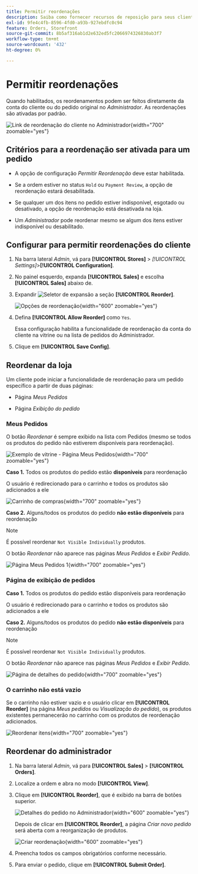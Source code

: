 ```yaml
---
title: Permitir reordenações
description: Saiba como fornecer recursos de reposição para seus clientes.
exl-id: 9fe4c4fb-8596-4fd0-a93b-927ebdfc0c94
feature: Orders, Storefront
source-git-commit: 8b5af316ab1d2e632ed5fc2066974326830ab3f7
workflow-type: tm+mt
source-wordcount: '432'
ht-degree: 0%

---
```


# Permitir reordenações

Quando habilitados, os reordenamentos podem ser feitos diretamente da conta do cliente ou do pedido original no _Administrador_. As reordenações são ativadas por padrão.

![Link de reordenação do cliente no Administrador](./assets/customer-reorder.png){width="700" zoomable="yes"}

## Critérios para a reordenação ser ativada para um pedido

- A opção de configuração _Permitir Reordenação_ deve estar habilitada.

- Se a ordem estiver no status `Hold` ou `Payment Review`, a opção de reordenação estará desabilitada.

- Se qualquer um dos itens no pedido estiver indisponível, esgotado ou desativado, a opção de reordenação está desativada na loja.

- Um _Administrador_ pode reordenar mesmo se algum dos itens estiver indisponível ou desabilitado.

## Configurar para permitir reordenações do cliente

1. Na barra lateral _Admin_, vá para **[!UICONTROL Stores]** > _[!UICONTROL Settings]_>**[!UICONTROL Configuration]**.

1. No painel esquerdo, expanda **[!UICONTROL Sales]** e escolha **[!UICONTROL Sales]** abaixo de.

1. Expandir ![Seletor de expansão](../assets/icon-display-expand.png) a seção **[!UICONTROL Reorder]**.

   ![Opções de reordenação](../configuration-reference/sales/assets/sales-reorder.png){width="600" zoomable="yes"}

1. Defina **[!UICONTROL Allow Reorder]** como `Yes`.

   Essa configuração habilita a funcionalidade de reordenação da conta do cliente na vitrine ou na lista de pedidos do Administrador.

1. Clique em **[!UICONTROL Save Config]**.

## Reordenar da loja

Um cliente pode iniciar a funcionalidade de reordenação para um pedido específico a partir de duas páginas:

- Página _Meus Pedidos_

- Página _Exibição do pedido_

### Meus Pedidos

O botão _Reordenar_ é sempre exibido na lista com Pedidos (mesmo se todos os produtos do pedido não estiverem disponíveis para reordenação).

![Exemplo de vitrine - Página Meus Pedidos](./assets/my-order-page-view.png){width="700" zoomable="yes"}

**Caso 1.** Todos os produtos do pedido estão **disponíveis** para reordenação

O usuário é redirecionado para o carrinho e todos os produtos são adicionados a ele

![Carrinho de compras](./assets/shopping-cart-page.png){width="700" zoomable="yes"}

**Caso 2.** Alguns/todos os produtos do pedido **não estão disponíveis** para reordenação

>[!NOTE]
>
>É possível reordenar `Not Visible Individually` produtos.

O botão _Reordenar_ não aparece nas páginas _Meus Pedidos_ e _Exibir Pedido_.

![Página Meus Pedidos 1](./assets/my-orders-view-page1.png){width="700" zoomable="yes"}

### Página de exibição de pedidos

**Caso 1.** Todos os produtos do pedido estão disponíveis para reordenação

O usuário é redirecionado para o carrinho e todos os produtos são adicionados a ele

**Caso 2.** Alguns/todos os produtos do pedido **não estão disponíveis** para reordenação

>[!NOTE]
>
>É possível reordenar `Not Visible Individually` produtos.

O botão _Reordenar_ não aparece nas páginas _Meus Pedidos_ e _Exibir Pedido_.

![Página de detalhes do pedido](./assets/order-view-page.png){width="700" zoomable="yes"}

### O carrinho não está vazio

Se o carrinho não estiver vazio e o usuário clicar em **[!UICONTROL Reorder]** (na página _Meus pedidos_ ou _Visualização do pedido_), os produtos existentes permanecerão no carrinho com os produtos de reordenação adicionados.

![Reordenar itens](./assets/shopping-cart-view1.png){width="700" zoomable="yes"}

## Reordenar do administrador

1. Na barra lateral _Admin_, vá para **[!UICONTROL Sales]** > **[!UICONTROL Orders]**.

1. Localize a ordem e abra no modo **[!UICONTROL View]**.

1. Clique em **[!UICONTROL Reorder]**, que é exibido na barra de botões superior.

   ![Detalhes do pedido no Administrador](./assets/order-view-admin.png){width="600" zoomable="yes"}

   Depois de clicar em **[!UICONTROL Reorder]**, a página _Criar novo pedido_ será aberta com a reorganização de produtos.

   ![Criar reordenação](./assets/create-reorder-page.png){width="600" zoomable="yes"}

1. Preencha todos os campos obrigatórios conforme necessário.

1. Para enviar o pedido, clique em **[!UICONTROL Submit Order]**.
